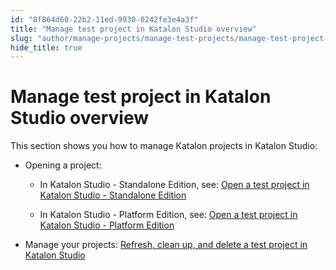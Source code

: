 ```yaml
---
id: "8f864d60-22b2-11ed-9930-0242fe3e4a3f"
title: "Manage test project in Katalon Studio overview"
slug: "author/manage-projects/manage-test-projects/manage-test-project-in-katalon-studio-overview"
hide_title: true
---
```


# <a id="concept-696" class="anchor_top_offset"/><a id="ariaid-title1" class="anchor_top_offset"/>Manage test project in <span xmlns="http://www.w3.org/1999/xhtml" className="ph">Katalon Studio</span>  overview

<p xmlns="http://www.w3.org/1999/xhtml" className="p">This section shows you how to manage Katalon projects in <span className="ph">Katalon Studio</span>:</p> 
<ul xmlns="http://www.w3.org/1999/xhtml" className="ul"><li className="li"><p className="p">Opening a project:</p><ul className="ul"><li className="li"><p className="p">In <span className="ph">Katalon Studio - Standalone Edition</span>, see: <a className="xref" href="/docs/author/manage-projects/manage-test-projects/open-a-test-project-in-katalon-studio---standalone-edition">Open a test project in <span className="ph">Katalon Studio - Standalone Edition</span></a></p></li><li className="li"><p className="p">In <span className="ph">Katalon Studio - Platform Edition</span>, see:  <a className="xref" href="/docs/author/manage-projects/manage-test-projects/open-a-test-project-in-katalon-studio---platform-edition">Open a test project in <span className="ph">Katalon Studio - Platform Edition</span></a></p></li></ul></li><li className="li"><p className="p">Manage your projects: <a className="xref" href="/docs/author/manage-projects/manage-test-projects/refresh-clean-up-and-delete-a-test-project-in-katalon-studio">Refresh, clean up, and delete a test project in Katalon Studio</a></p></li></ul> 
